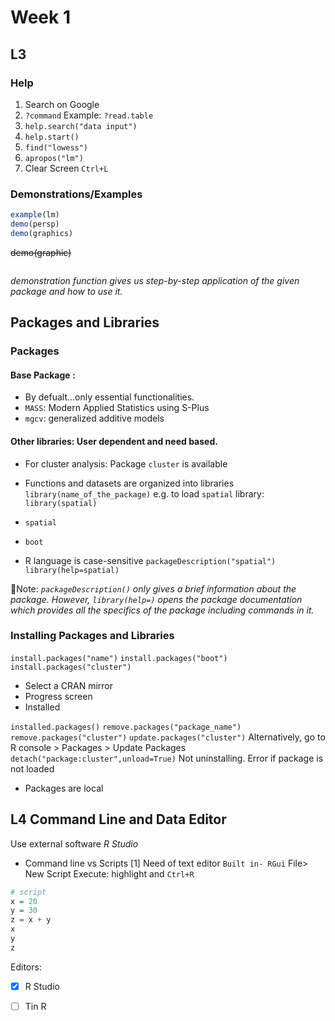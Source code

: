 # Week 1

## L3

### Help

1. Search on Google
2. ```?command``` Example: ```?read.table```
4. ```help.search("data input")```
5. ```help.start()```
6. ```find("lowess")```
7. ```apropos("lm")```
8. Clear Screen ```Ctrl+L```

### Demonstrations/Examples
```R
example(lm)
demo(persp)
demo(graphics)
```
~~demo(graphic)~~
```
```
*demonstration function gives us step-by-step application of the given package and how to use it.*

## Packages and Libraries

### Packages

#### Base Package : 
* By defualt...only essential functionalities.
* `MASS`: Modern Applied Statistics using S-Plus
* `mgcv`: generalized additive models
#### Other libraries: User dependent and need based.
* For cluster analysis: Package `cluster` is available
* Functions and datasets are organized into libraries
`library(name_of_the_package)`
e.g. to load `spatial` library:
`library(spatial)`
* `spatial`
* `boot`

* R language is case-sensitive
`packageDescription("spatial")`
`library(help=spatial)`

🔖Note: *`packageDescription()` only gives a brief information about the package. However,  `library(help=)` opens the package documentation which provides all the specifics of the package including commands in it.*
### Installing Packages and Libraries
`install.packages("name")`
`install.packages("boot")`
`install.packages("cluster")`
* Select a CRAN mirror
* Progress screen
* Installed

`installed.packages()`
`remove.packages("package_name")`
`remove.packages("cluster")`
`update.packages("cluster")`
Alternatively, go to R console > Packages > Update Packages
`detach("package:cluster",unload=True)`
Not uninstalling. Error if package is not loaded
* Packages are local



## L4 Command Line and Data Editor
Use external software
*R Studio*
* Command line vs Scripts
[1] Need of text editor
`Built in- RGui` File> New Script
Execute: highlight and `Ctrl+R`

```R
# script
x = 20
y = 30
z = x + y
x
y
z
```

Editors:
- [X] R Studio
- [ ] Tin R

